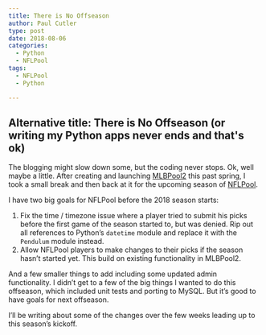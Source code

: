 ```yaml
---
title: There is No Offseason
author: Paul Cutler
type: post
date: 2018-08-06
categories:
  - Python
  - NFLPool
tags:
  - NFLPool
  - Python

---
```


## Alternative title:  There is No Offseason (or writing my Python apps never ends and that's ok)

The blogging might slow down some, but the coding never stops.  Ok, well maybe a little.  After creating and launching [MLBPool2](https://mlbpool2.com) this past spring, I took a small break and then back at it for the upcoming season of [NFLPool](https://nflpool.xyz).

I have two big goals for NFLPool before the 2018 season starts:

1. Fix the time / timezone issue where a player tried to submit his picks before the first game of the season started to, but was denied.  Rip out all references to Python’s `datetime` module and replace it with the `Pendulum` module instead.
2. Allow NFLPool players to make changes to their picks if the season hasn’t started yet.  This build on existing functionality in MLBPool2.

And a few smaller things to add including some updated admin functionality.  I didn’t get to a few of the big things I wanted to do this offseason, which included unit tests and porting to MySQL.  But it’s good to have goals for next offseason.

I’ll be writing about some of the changes over the few weeks leading up to this season’s kickoff.